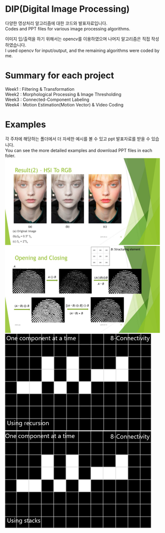 # DIP(Digital Image Processing) 

다양한 영상처리 알고리즘에 대한 코드와 발표자료입니다.  
Codes and PPT files for various image processing algorithms.  


이미지 입/출력을 하기 위해서는 opencv를 이용하였으며 나머지 알고리즘은 직접 작성하였습니다.  
I used opencv for input/output, and the remaining algorithms were coded by me.

# Summary for each project

Week1 : Filtering & Transformation  
Week2 : Morphological Processing & Image Thresholding  
Week3 : Connected-Component Labeling  
Week4 : Motion Estimation(Motion Vector) & Video Coding


# Examples
각 주차에 해당하는 폴더에서 더 자세한 예시를 볼 수 있고 ppt 발표자료를 받을 수 있습니다.  
You can see the more detailed examples and download PPT files in each foler.
![demo image](DIP_week1/example_image/example5.jpg)
![week2](DIP_week2/example_image/example1.jpg)
![week3_1](DIP_week3/example_image/example1.gif)
![week3_2](DIP_week3/example_image/example2.gif)

